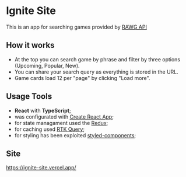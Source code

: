 # Ignite Site

This is an app for searching games provided by [RAWG API](https://rawg.io/apidocs)

## How it works
- At the top you can search game by phrase and filter by three options (Upcoming, Popular, New).
- You can share your search query as everything is stored in the URL.
- Game cards load 12 per "page" by clicking "Load more".

## Usage Tools
- **React** with **TypeScript**;
- was configurated with [Create React App](https://github.com/facebook/create-react-app);
- for state managament used the [Redux](https://redux.js.org/);
- for caching used [RTK Query](https://redux-toolkit.js.org/rtk-query/overview);
- for styling has been exploited [styled-components](https://styled-components.com);

## Site
https://ignite-site.vercel.app/
